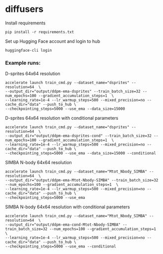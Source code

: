 # diffusers

Install requirements

```
pip install -r requirements.txt
```

Set up Hugging Face account and login to hub

```
huggingface-cli login
```

### Example runs: 

D-sprites 64x64 resolution

```
accelerate launch train_cmd.py --dataset_name="dsprites" --resolution=64  \
--output_dir="output/ddpm-ema-dsprites" --train_batch_size=32 --num_epochs=100 --gradient_accumulation_steps=1  \
--learning_rate=1e-4 --lr_warmup_steps=500 --mixed_precision=no --cache_dir="data" --push_to_hub \
--checkpointing_steps=5000 --use_ema --data_size=15000
```

D-sprites 64x64 resolution with conditional parameters 

```
accelerate launch train_cmd.py --dataset_name="dsprites" --resolution=64  \
--output_dir="output/ddpm-ema-dsprites-cond" --train_batch_size=32 --num_epochs=100 --gradient_accumulation_steps=1  \
--learning_rate=1e-4 --lr_warmup_steps=500 --mixed_precision=no --cache_dir="data" --push_to_hub \
--checkpointing_steps=5000 --use_ema --data_size=15000 --conditional
```

SIMBA N-body 64x64 resolution

```
accelerate launch train_cmd.py --dataset_name="Mtot_Nbody_SIMBA" --resolution=64  \
--output_dir="output/ddpm-ema-Mtot-Nbody-SIMBA" --train_batch_size=32 --num_epochs=100 --gradient_accumulation_steps=1  \
--learning_rate=1e-4 --lr_warmup_steps=500 --mixed_precision=no --cache_dir="data" --push_to_hub \
--checkpointing_steps=5000 --use_ema
```

SIMBA N-body 64x64 resolution with conditional parameters

```
accelerate launch train_cmd.py --dataset_name="Mtot_Nbody_SIMBA" --resolution=64  \
--output_dir="output/ddpm-ema-cond-Mtot-Nbody-SIMBA" --train_batch_size=32 --num_epochs=100 --gradient_accumulation_steps=1  \
--learning_rate=1e-4 --lr_warmup_steps=500 --mixed_precision=no --cache_dir="data" --push_to_hub \
--checkpointing_steps=5000 --use_ema --conditional
```